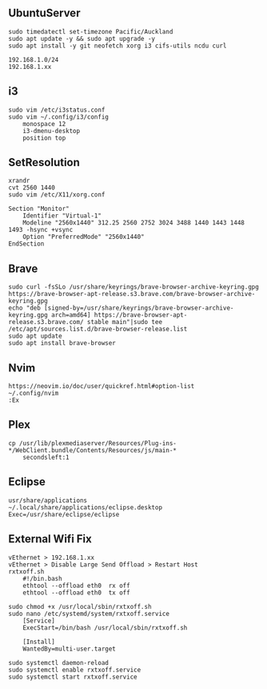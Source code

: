 ## UbuntuServer
    sudo timedatectl set-timezone Pacific/Auckland
    sudo apt update -y && sudo apt upgrade -y
    sudo apt install -y git neofetch xorg i3 cifs-utils ncdu curl

    192.168.1.0/24
    192.168.1.xx

## i3
    sudo vim /etc/i3status.conf
    sudo vim ~/.config/i3/config
        monospace 12
        i3-dmenu-desktop
        position top

## SetResolution
    xrandr
    cvt 2560 1440
    sudo vim /etc/X11/xorg.conf

    Section "Monitor"
        Identifier "Virtual-1"
        Modeline "2560x1440" 312.25 2560 2752 3024 3488 1440 1443 1448 1493 -hsync +vsync
        Option "PreferredMode" "2560x1440"
    EndSection

## Brave
    sudo curl -fsSLo /usr/share/keyrings/brave-browser-archive-keyring.gpg https://brave-browser-apt-release.s3.brave.com/brave-browser-archive-keyring.gpg
    echo "deb [signed-by=/usr/share/keyrings/brave-browser-archive-keyring.gpg arch=amd64] https://brave-browser-apt-release.s3.brave.com/ stable main"|sudo tee /etc/apt/sources.list.d/brave-browser-release.list
    sudo apt update
    sudo apt install brave-browser
    
## Nvim
    https://neovim.io/doc/user/quickref.html#option-list
    ~/.config/nvim
    :Ex

## Plex
    cp /usr/lib/plexmediaserver/Resources/Plug-ins-*/WebClient.bundle/Contents/Resources/js/main-*
        secondsleft:1

## Eclipse
    usr/share/applications
    ~/.local/share/applications/eclipse.desktop
    Exec=/usr/share/eclipse/eclipse

## External Wifi Fix
    vEthernet > 192.168.1.xx
    vEthernet > Disable Large Send Offload > Restart Host   
    rxtxoff.sh
        #!/bin.bash
        ethtool --offload eth0  rx off
        ethtool --offload eth0  tx off

    sudo chmod +x /usr/local/sbin/rxtxoff.sh
    sudo nano /etc/systemd/system/rxtxoff.service
        [Service]
        ExecStart=/bin/bash	/usr/local/sbin/rxtxoff.sh

        [Install]
        WantedBy=multi-user.target

    sudo systemctl daemon-reload
    sudo systemctl enable rxtxoff.service
    sudo systemctl start rxtxoff.service
